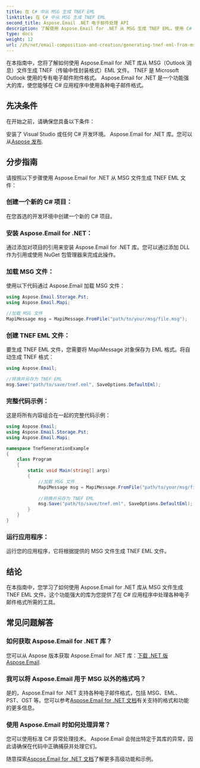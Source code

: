 ```yaml
---
title: 在 C# 中从 MSG 生成 TNEF EML
linktitle: 在 C# 中从 MSG 生成 TNEF EML
second_title: Aspose.Email .NET 电子邮件处理 API
description: 了解使用 Aspose.Email for .NET 从 MSG 生成 TNEF EML。使用 C# 代码的分步指南。高效的电子邮件格式转换。
type: docs
weight: 12
url: /zh/net/email-composition-and-creation/generating-tnef-eml-from-msg-in-csharp/
---
```


在本指南中，您将了解如何使用 Aspose.Email for .NET 库从 MSG（Outlook 消息）文件生成 TNEF（传输中性封装格式）EML 文件。 TNEF 是 Microsoft Outlook 使用的专有电子邮件附件格式。 Aspose.Email for .NET 是一个功能强大的库，使您能够在 C# 应用程序中使用各种电子邮件格式。

##  先决条件

在开始之前，请确保您具备以下条件：

安装了 Visual Studio 或任何 C# 开发环境。
 Aspose.Email for .NET 库。您可以从[Aspose 发布](https://releases.aspose.com/email/net).

##  分步指南

请按照以下步骤使用 Aspose.Email for .NET 从 MSG 文件生成 TNEF EML 文件：

### 创建一个新的 C# 项目：

   在您首选的开发环境中创建一个新的 C# 项目。

### 安装 Aspose.Email for .NET：

   通过添加对项目的引用来安装 Aspose.Email for .NET 库。您可以通过添加 DLL 作为引用或使用 NuGet 包管理器来完成此操作。

### 加载 MSG 文件：

   使用以下代码通过 Aspose.Email 加载 MSG 文件：

   ```csharp
   using Aspose.Email.Storage.Pst;
   using Aspose.Email.Mapi;

   //加载 MSG 文件
   MapiMessage msg = MapiMessage.FromFile("path/to/your/msg/file.msg");
   ```

### 创建 TNEF EML 文件：

   要生成 TNEF EML 文件，您需要将 MapiMessage 对象保存为 EML 格式。将自动生成 TNEF 格式：

   ```csharp
   using Aspose.Email;
   
   //转换并另存为 TNEF EML
   msg.Save("path/to/save/tnef.eml", SaveOptions.DefaultEml);
   ```

### 完整代码示例：

   这是将所有内容组合在一起的完整代码示例：

   ```csharp
   using Aspose.Email;
   using Aspose.Email.Storage.Pst;
   using Aspose.Email.Mapi;

   namespace TnefGenerationExample
   {
       class Program
       {
           static void Main(string[] args)
           {
               //加载 MSG 文件
               MapiMessage msg = MapiMessage.FromFile("path/to/your/msg/file.msg");
               
               //转换并另存为 TNEF EML
               msg.Save("path/to/save/tnef.eml", SaveOptions.DefaultEml);
           }
       }
   }
   ```

### 运行应用程序：

   运行您的应用程序，它将根据提供的 MSG 文件生成 TNEF EML 文件。

##  结论

在本指南中，您学习了如何使用 Aspose.Email for .NET 库从 MSG 文件生成 TNEF EML 文件。这个功能强大的库为您提供了在 C# 应用程序中处理各种电子邮件格式所需的工具。

##  常见问题解答

### 如何获取 Aspose.Email for .NET 库？

您可以从 Aspose 版本获取 Aspose.Email for .NET 库：[下载 .NET 版 Aspose.Email](https://releases.aspose.com/email/net).

### 我可以将 Aspose.Email 用于 MSG 以外的格式吗？

是的，Aspose.Email for .NET 支持各种电子邮件格式，包括 MSG、EML、PST、OST 等。您可以参考[Aspose.Email for .NET 文档](https://reference.aspose.com/email/net)有关支持的格式和功能的更多信息。

### 使用 Aspose.Email 时如何处理异常？

您可以使用标准 C# 异常处理技术。 Aspose.Email 会抛出特定于其库的异常，因此请确保在代码中正确捕获并处理它们。

随意探索[Aspose.Email for .NET 文档](https://reference.aspose.com/email/net)了解更多高级功能和示例。

